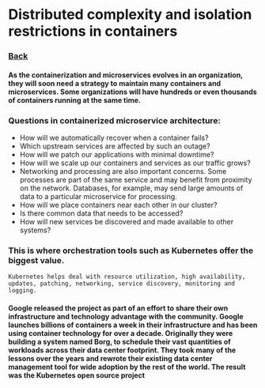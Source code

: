 # Distributed complexity and isolation restrictions in containers

### [Back](../README.md)

#### As the containerization and microservices evolves in an organization, they will soon need a strategy to maintain many containers and microservices. Some organizations will have hundreds or even thousands of containers running at the same time.

### Questions in containerized microservice architecture:

- How will we automatically recover when a container fails?
- Which upstream services are affected by such an outage?
- How will we patch our applications with minimal downtime?
- How will we scale up our containers and services as our traffic grows?
- Networking and processing are also important concerns. Some processes are part of the same service and may benefit from proximity on the network. Databases, for example, may send large amounts of data to a particular microservice for processing.
- How will we place containers near each other in our cluster?
- Is there common data that needs to be accessed?
- How will new services be discovered and made available to other systems?

### This is where orchestration tools such as Kubernetes offer the biggest value.

`Kubernetes helps deal with resource utilization, high availability, updates, patching, networking, service discovery, monitoring and logging.`

#### Google released the project as part of an effort to share their own infrastructure and technology advantage with the community. Google launches billions of containers a week in their infrastructure and has been using container technology for over a decade. Originally they were building a system named Borg, to schedule their vast quantities of workloads across their data center footprint. They took many of the lessons over the years and rewrote their existing data center management tool for wide adoption by the rest of the world. The result was the Kubernetes open source project